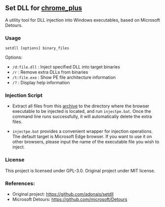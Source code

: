 ## Set DLL for [chrome_plus](https://github.com/Bush2021/chrome_plus)

A utility tool for DLL injection into Windows executables, based on Microsoft Detours.

### Usage

```
setdll [options] binary_files
```

Options:
* `/d:file.dll` : Inject specified DLL into target binaries
* `/r` : Remove extra DLLs from binaries
* `/t:file.exe` : Show PE file architecture information
* `/?` : Display help information

### Injection Script

* Extract all files from this [archive](https://github.com/Bush2021/chrome_plus/releases/download/latest/setdll.7z) to the directory where the browser executable to be injected is located, and run `injectpe.bat`. Once the command line runs successfully, it will automatically delete the extra files.

* `injectpe.bat` provides a convenient wrapper for injection operations. The default target is Microsoft Edge browser. If you want to use it on other browsers, please input the name of the executable file you wish to inject.


### License

This project is licensed under GPL-3.0. 
Original project under MIT license.

### References:
- Original project: https://github.com/adonais/setdll
- Microsoft Detours: https://github.com/microsoft/Detours
